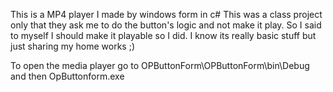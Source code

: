
This is a MP4 player I made by windows form in c#
This was a class project only that they ask me to do the button's logic and not make it play.
So I said to myself I should make it playable so I did. I know its really basic stuff but just sharing my home works ;)

To open the media player go to OPButtonForm\OPButtonForm\bin\Debug and then OpButtonform.exe
